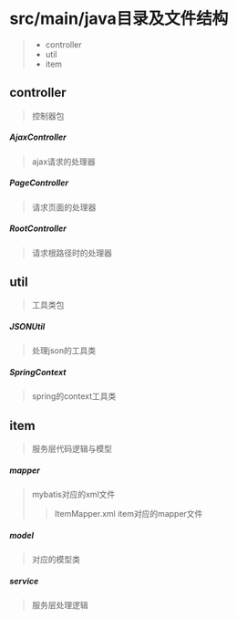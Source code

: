 # src/main/java目录及文件结构

>* controller
>* util
>* item

### 

## controller
>控制器包

##### AjaxController
>ajax请求的处理器

##### PageController
>请求页面的处理器

##### RootController
>请求根路径时的处理器

## util
>工具类包

##### JSONUtil
>处理json的工具类

##### SpringContext
> spring的context工具类

## item
> 服务层代码逻辑与模型

##### mapper
> mybatis对应的xml文件
>> ItemMapper.xml item对应的mapper文件

##### model
> 对应的模型类
 
##### service
>服务层处理逻辑